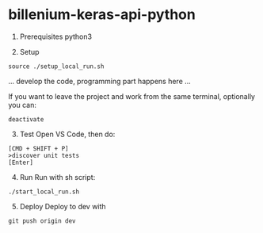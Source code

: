 # billenium-keras-api-python

1. Prerequisites
python3

2. Setup
```
source ./setup_local_run.sh
```

... develop the code, programming part happens here ...


If you want to leave the project and work from the same terminal, optionally you can:
```
deactivate
```

3. Test
Open VS Code, then do:

```
[CMD + SHIFT + P]
>discover unit tests
[Enter]
```

4. Run
Run with sh script:

```
./start_local_run.sh
```

5. Deploy
Deploy to dev with

```
git push origin dev
```

